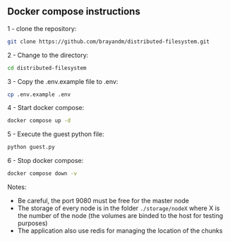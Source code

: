 ## Docker compose instructions

1 - clone the repository:

```bash
git clone https://github.com/brayandm/distributed-filesystem.git
```

2 - Change to the directory:

```bash
cd distributed-filesystem
```

3 - Copy the .env.example file to .env:

```bash
cp .env.example .env
```

4 - Start docker compose:

```bash
docker compose up -d
```

5 - Execute the guest python file:

```bash
python guest.py
```

6 - Stop docker compose:

```bash
docker compose down -v
```

Notes:

- Be careful, the port 9080 must be free for the master node
- The storage of every node is in the folder `./storage/nodeX` where X is the number of the node (the volumes are binded to the host for testing purposes)
- The application also use redis for managing the location of the chunks
